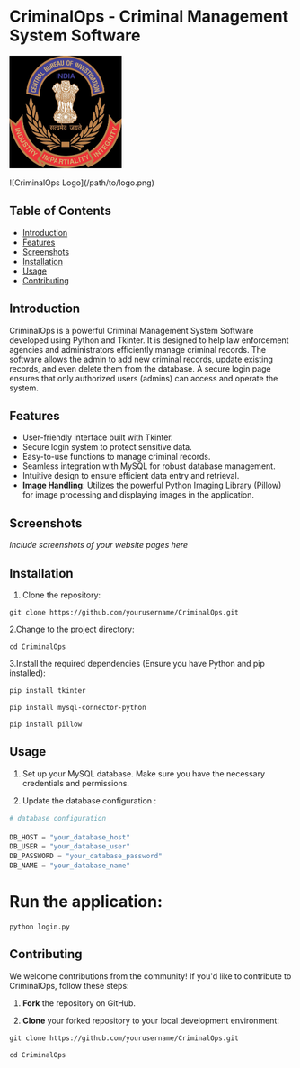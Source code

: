 # CriminalOps - Criminal Management System Software

<p float="left">
<img src="https://github.com/Aditya-Kumar-Dwivedi/CriminalOps/blob/main/Criminal-management-system-main/images/ncr_logo.jpeg" alt="drawing" width="200" height="200">
</p>
![CriminalOps Logo](/path/to/logo.png)

## Table of Contents
- [Introduction](#introduction)
- [Features](#features)
- [Screenshots](#screenshots)
- [Installation](#installation)
- [Usage](#usage)
- [Contributing](#contributing)

## Introduction

CriminalOps is a powerful Criminal Management System Software developed using Python and Tkinter. It is designed to help law enforcement agencies and administrators efficiently manage criminal records. The software allows the admin to add new criminal records, update existing records, and even delete them from the database. A secure login page ensures that only authorized users (admins) can access and operate the system.

## Features

- User-friendly interface built with Tkinter.
- Secure login system to protect sensitive data.
- Easy-to-use functions to manage criminal records.
- Seamless integration with MySQL for robust database management.
- Intuitive design to ensure efficient data entry and retrieval.
- **Image Handling**: Utilizes the powerful Python Imaging Library (Pillow) for image processing and displaying images in the application.

## Screenshots

_Include screenshots of your website pages here_

## Installation

1. Clone the repository:

```
git clone https://github.com/yourusername/CriminalOps.git
```

2.Change to the project directory:

```
cd CriminalOps
```

3.Install the required dependencies (Ensure you have Python and pip installed):

```
pip install tkinter
```

```
pip install mysql-connector-python
```

```
pip install pillow
```

## Usage

1. Set up your MySQL database. Make sure you have the necessary credentials and permissions.

2. Update the database configuration :

```python
# database configuration

DB_HOST = "your_database_host"
DB_USER = "your_database_user"
DB_PASSWORD = "your_database_password"
DB_NAME = "your_database_name"
```

# Run the application:
```
python login.py
```
## Contributing

We welcome contributions from the community! If you'd like to contribute to CriminalOps, follow these steps:

1. **Fork** the repository on GitHub.

2. **Clone** your forked repository to your local development environment:

```
git clone https://github.com/yourusername/CriminalOps.git
```
```
cd CriminalOps
```



